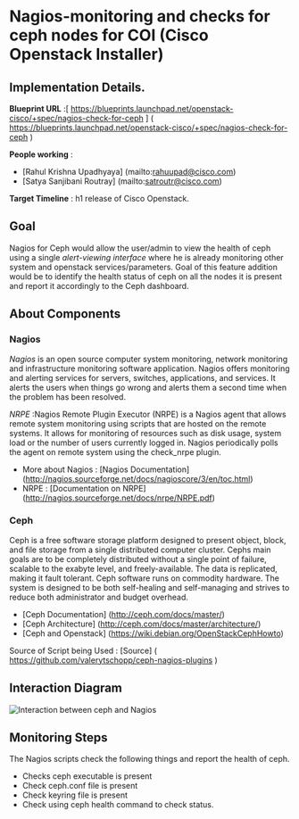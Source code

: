 # Nagios-monitoring and checks for ceph nodes for COI (Cisco Openstack Installer)

## Implementation Details.

**Blueprint URL** :[ https://blueprints.launchpad.net/openstack-cisco/+spec/nagios-check-for-ceph ] ( https://blueprints.launchpad.net/openstack-cisco/+spec/nagios-check-for-ceph )

**People working** :
* [Rahul Krishna Upadhyaya] (mailto:rahuupad@cisco.com) 
* [Satya Sanjibani Routray] (mailto:satroutr@cisco.com)

**Target Timeline** : h1 release of Cisco Openstack.

## Goal

Nagios for Ceph would allow the user/admin to view the health of ceph using a single _alert-viewing interface_ where he is already monitoring other system and openstack services/parameters. Goal of this feature addition would be to identify the health status of ceph on all the nodes it is present and report it accordingly to the Ceph dashboard.

## About Components

### Nagios 

*Nagios* is an open source computer system monitoring, network monitoring and infrastructure monitoring software application. Nagios offers monitoring and alerting services for servers, switches, applications, and services. It alerts the users when things go wrong and alerts them a second time when the problem has been resolved.

*NRPE* :Nagios Remote Plugin Executor (NRPE) is a Nagios agent that allows remote system monitoring using scripts that are hosted on the remote systems. It allows for monitoring of resources such as disk usage, system load or the number of users currently logged in. Nagios periodically polls the agent on remote system using the check_nrpe plugin.


* More about Nagios : [Nagios Documentation] (http://nagios.sourceforge.net/docs/nagioscore/3/en/toc.html)
* NRPE :  [Documentation on NRPE] (http://nagios.sourceforge.net/docs/nrpe/NRPE.pdf)

### Ceph

Ceph is a free software storage platform designed to present object, block, and file storage from a single distributed computer cluster. Cephs main goals are to be completely distributed without a single point of failure, scalable to the exabyte level, and freely-available. The data is replicated, making it fault tolerant. Ceph software runs on commodity hardware. The system is designed to be both self-healing and self-managing and strives to reduce both administrator and budget overhead.

* [Ceph Documentation] (http://ceph.com/docs/master/) 
* [Ceph Architecture] (http://ceph.com/docs/master/architecture/)
* [Ceph and Openstack] (https://wiki.debian.org/OpenStackCephHowto)

Source of Script being Used : [Source] ( https://github.com/valerytschopp/ceph-nagios-plugins )

## Interaction Diagram
![Interaction between ceph and Nagios](https://raw.github.com/rahuupad/Blueprints/tree/master/images/Ceph_nagios_diag.png)

## Monitoring Steps
The Nagios scripts check the following things and report the health of ceph.

* Checks ceph executable is present
* Check ceph.conf file is present
* Check keyring file is present
* Check using ceph health command to check status.        
